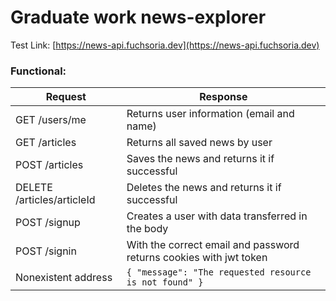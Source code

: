 # Graduate work news-explorer
Test Link: [https://news-api.fuchsoria.dev](https://news-api.fuchsoria.dev)

### Functional:
| Request | Response |
|--|--|
| GET /users/me | Returns user information (email and name) |
| GET /articles | Returns all saved news by user |
| POST /articles | Saves the news and returns it if successful |
| DELETE /articles/articleId | Deletes the news and returns it if successful |
| POST /signup | Creates a user with data transferred in the body|
| POST /signin | With the correct email and password returns cookies with jwt token|
| Nonexistent address | `{ "message": "The requested resource is not found" }` |

